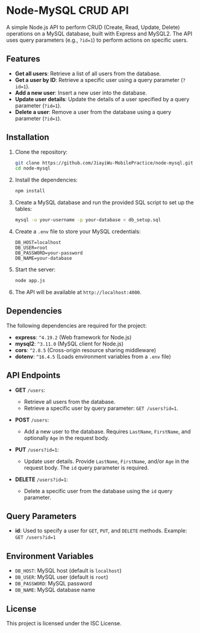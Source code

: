 
# Node-MySQL CRUD API

A simple Node.js API to perform CRUD (Create, Read, Update, Delete) operations on a MySQL database, built with Express and MySQL2. The API uses query parameters (e.g., `?id=1`) to perform actions on specific users.

## Features

- **Get all users**: Retrieve a list of all users from the database.
- **Get a user by ID**: Retrieve a specific user using a query parameter (`?id=1`).
- **Add a new user**: Insert a new user into the database.
- **Update user details**: Update the details of a user specified by a query parameter (`?id=1`).
- **Delete a user**: Remove a user from the database using a query parameter (`?id=1`).

## Installation

1. Clone the repository:
   ```bash
   git clone https://github.com/JiayiWu-MobilePractice/node-mysql.git
   cd node-mysql
   ```

2. Install the dependencies:
   ```bash
   npm install
   ```

3. Create a MySQL database and run the provided SQL script to set up the tables:
   ```bash
   mysql -u your-username -p your-database < db_setup.sql
   ```

4. Create a `.env` file to store your MySQL credentials:
   ```
   DB_HOST=localhost
   DB_USER=root
   DB_PASSWORD=your-password
   DB_NAME=your-database
   ```

5. Start the server:
   ```bash
   node app.js
   ```

6. The API will be available at `http://localhost:4000`.

## Dependencies

The following dependencies are required for the project:
- **express**: `^4.19.2` (Web framework for Node.js)
- **mysql2**: `^3.11.0` (MySQL client for Node.js)
- **cors**: `^2.8.5` (Cross-origin resource sharing middleware)
- **dotenv**: `^16.4.5` (Loads environment variables from a `.env` file)

## API Endpoints

- **GET** `/users`: 
  - Retrieve all users from the database.
  - Retrieve a specific user by query parameter: `GET /users?id=1`.

- **POST** `/users`: 
  - Add a new user to the database. Requires `LastName`, `FirstName`, and optionally `Age` in the request body.

- **PUT** `/users?id=1`: 
  - Update user details. Provide `LastName`, `FirstName`, and/or `Age` in the request body. The `id` query parameter is required.

- **DELETE** `/users?id=1`: 
  - Delete a specific user from the database using the `id` query parameter.

## Query Parameters

- **id**: Used to specify a user for `GET`, `PUT`, and `DELETE` methods.
  Example: `GET /users?id=1`

## Environment Variables

- `DB_HOST`: MySQL host (default is `localhost`)
- `DB_USER`: MySQL user (default is `root`)
- `DB_PASSWORD`: MySQL password
- `DB_NAME`: MySQL database name

## License

This project is licensed under the ISC License.

